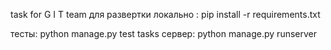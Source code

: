  task for G I T team
для развертки локально : 
pip install -r requirements.txt

тесты: python manage.py test tasks
сервер: python manage.py runserver
